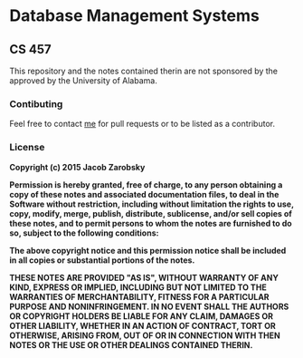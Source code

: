 # Database Management Systems
## CS 457

This repository and the notes contained therin are not sponsored by the approved by the University of Alabama.

### Contibuting

Feel free to contact [me](mailto:jazarobsky@crimson.ua.edu) for pull requests or to be listed as a contributor.

### License

**Copyright (c) 2015 Jacob Zarobsky**

**Permission is hereby granted, free of charge, to any person obtaining a copy of these notes and associated documentation files, to deal in the Software without restriction, including without limitation the rights to use, copy, modify, merge, publish, distribute, sublicense, and/or sell copies of these notes, and to permit persons to whom the notes are furnished to do so, subject to the following conditions:**

**The above copyright notice and this permission notice shall be included in all copies or substantial portions of the notes.**

**THESE NOTES ARE PROVIDED "AS IS", WITHOUT WARRANTY OF ANY KIND, EXPRESS OR IMPLIED, INCLUDING BUT NOT LIMITED TO THE WARRANTIES OF MERCHANTABILITY, FITNESS FOR A PARTICULAR PURPOSE AND NONINFRINGEMENT. IN NO EVENT SHALL THE AUTHORS OR COPYRIGHT HOLDERS BE LIABLE FOR ANY CLAIM, DAMAGES OR OTHER LIABILITY, WHETHER IN AN ACTION OF CONTRACT, TORT OR OTHERWISE, ARISING FROM, OUT OF OR IN CONNECTION WITH THEN NOTES OR THE USE OR OTHER DEALINGS CONTAINED THERIN.**

